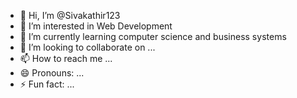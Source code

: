 - 👋 Hi, I’m @Sivakathir123
- 👀 I’m interested in Web Development
- 🌱 I’m currently learning computer science and business systems
- 💞️ I’m looking to collaborate on ...
- 📫 How to reach me ...
- 😄 Pronouns: ...
- ⚡ Fun fact: ...

<!---
Sivakathir123/Sivakathir123 is a ✨ special ✨ repository because its `README.md` (this file) appears on your GitHub profile.
You can click the Preview link to take a look at your changes.
--->
